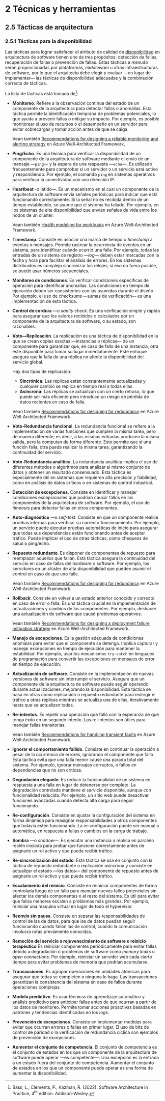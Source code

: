 # 2 Técnicas y herramientas

## 2.5 Tácticas de arquitectura

### 2.5.1 Tácticas para la disponibilidad

Las tácticas para lograr satisfacer el atributo de calidad de
[disponibilidad](/4_Conceptos/4_Disponibilidad.md) en arquitectura de software
tienen uno de tres propósitos: detección de fallas, recuperación de fallas o
prevención de fallas. Estas tácticas a menudo serán proporcionadas por
plataformas, *middleware* u otras infraestructuras de software, por lo que el
arquitecto debe elegir y evaluar —en lugar de implementar— las tácticas de
disponibilidad adecuadas y la combinación correcta de tácticas.

La lista de tácticas está tomada de[^1]:

[^1]: Bass, L., Clements, P., Kazman, R. (2022). Software Architecture in
    Practice, 4<sup>th</sup> edition. Addison-Wesley.

* **Monitoreo**. Refiere a la observación continua del estado de un componente
  de la arquitectura para detectar fallas o anomalías. Esta táctica permite la
  identificación temprana de problemas potenciales, lo que ayuda a prevenir
  fallas o mitigar su impacto. Por ejemplo, es posible monitorear el uso de
  recursos o el desempeño en un servidor para evitar sobrecargas y tomar acción
  antes de que se caiga.

  Vean también [Recommendations for designing a reliable monitoring and alerting
  strategy](https://learn.microsoft.com/en-us/azure/well-architected/reliability/monitoring-alerting-strategy)
  en Azure Well-Architected Framework.

* **Ping/Echo**. Es una técnica para verificar la disponibilidad de un
  componente de la arquitectura de software mediante el envío de un mensaje
  —`ping`— y la espera de una respuesta —`echo`—. Es utilizado frecuentemente
  para comprobar si un servidor o un servicio está activo y respondiendo. Por
  ejemplo, el comando `ping` en sistemas operativos para verificar la
  conectividad con una dirección IP.

* **Heartbeat** -o latido—. Es un mecanismo en el cual un componente de la
  arquitectura de software envía señales periódicas para indicar que está
  funcionando correctamente. Si la señal no es recibida dentro de un tiempo
  establecido, se asume que el sistema ha fallado. Por ejemplo, en los sistemas
   de alta disponibilidad que envían señales de vida entre los nodos de un
   clúster.

  Vean también [Health modeling for
  workloads](https://learn.microsoft.com/en-us/azure/well-architected/cross-cutting-guides/health-modeling)
  en Azure Well-Architected Framework.

* <span id="timestamp">**Timestamp**. Consiste en asociar una marca de tiempo o
  *timestamp* a eventos o mensajes. Permite rastrear la ocurrencia de eventos en
  un sistema, para identificar cuándo ocurrió una falla. Por ejemplo, todas las
  entradas de un sistema de registro —*log*— deben estar marcadas con la fecha y
  hora para facilitar el análisis de errores. En los sistemas distribuidos es
  complejo sincronizar los relojes; si eso no fuera posible, se puede usar
  números secuenciales.</span>

* <span id="monitoreo_condiciones">**Monitoreo de condiciones**. Es verificar
  condiciones específicas de operación para identificar anomalías. Las
  condiciones en tiempo de ejecución deben ser consistentes con las asumidas
  durante el diseño. Por ejemplo, el uso de *checksums* —sumas de verificación—
  es una implementación de esta táctica.</span>

* <span id="control_cordura">**Control de cordura** —o *sanity check*. Es una verificación simple y rápida
  para asegurar que los valores recibidos o calculados por un componente de la
  arquitectura de software, o su estado, son razonables.</span>

* <span id="replicacion">**Voto—Replicación**. La replicación es una táctica de
  disponibilidad en la que se crean copias exactas —instancias o réplicas— de un
  componente para garantizar que, en caso de fallo de una instancia, otra esté
  disponible para tomar su lugar inmediatamente. Este enfoque asegura que la
  falla de una réplica no afecte la disponibilidad del servicio global.

  Hay dos tipos de replicación:
  * **Sincrónica:** Las réplicas están constantemente actualizadas y cualquier
    cambio se replica en tiempo real a todas ellas.
  * **Asíncrona:** Las réplicas se actualizan con un cierto retraso, lo que
    puede ser más eficiente pero introduce un riesgo de pérdida de datos
    recientes en caso de falla.

  Vean también [Recommendations for designing for
  redundancy](https://learn.microsoft.com/en-us/azure/well-architected/reliability/redundancy)
  en Azure Well-Architected Framework.</span>

* <span id="redundancia_funcional">**Voto-Redundancia funcional**. La
  redundancia funcional se refiere a la implementación de varias funciones que
  cumplen la misma tarea, pero de manera diferente; es decir, a las mismas
  entradas producen la misma salida, pero la computan de forma diferente. Esto
  permite que si una función falla, otra pueda realizar la misma tarea,
  garantizando la continuidad del servicio.</span>

* <span id="redundancia_analitica">**Voto-Redundancia analítica**. La
  redundancia analítica implica el uso de diferentes métodos o algoritmos para
  analizar el mismo conjunto de datos y obtener un resultado consensuado. Esta
  táctica es especialmente útil en sistemas que requieren alta precisión y
  fiabilidad, como en análisis de datos críticos o en sistemas de control
  industrial.</span>

* **Detección de excepciones**. Consiste en identificar y manejar condiciones
  excepcionales que podrían causar fallos en los componentes de la arquitectura
  de software. Por ejemplo, el uso de *timeouts* para detectar fallas en otros
  componentes.

* **Auto-diagnóstico** —o *self-test*. Consiste en que un componente realice
  pruebas internas para verificar su correcto funcionamiento. Por ejemplo, un
  servicio puede ejecutar pruebas automáticas de inicio para asegurar
  que todas sus dependencias están funcionando antes de aceptar tráfico. Puede
  implicar el uso de otras tácticas, como chequeos de salud o ping/echo.

* **Repuesto redundante**. Es disponer de componentes de repuesto para
  reemplazar aquellos que fallan. Esta táctica asegura la continuidad del
  servicio en caso de fallas del hardware o software. Por ejemplo, los
  servidores en un clúster de alta disponibilidad que pueden asumir el control
  en caso de que uno falle.

  Vean también [Recommendations for designing for
  redundancy](https://learn.microsoft.com/en-us/azure/well-architected/reliability/redundancy)
  en Azure Well-Architected Framework.

* <span id="rollback">**Rollback**. Consiste en volver a un estado anterior conocido y correcto en
  caso de error o falla. Es una táctica crucial en la implementación de
  actualizaciones y cambios de los componentes. Por ejemplo, deshacer una
  actualización de software que causó problemas operativos.

  Vean también [Recommendations for designing a deployment failure mitigation
  strategy](https://learn.microsoft.com/en-us/azure/well-architected/operational-excellence/mitigation-strategy)
  en Azure Well-Architected Framework.</span>

* **Manejo de excepciones**. Es la gestión adecuada de condiciones anómalas para
  evitar que el componente se detenga. Implica capturar y manejar excepciones en
  tiempo de ejecución para mantener la estabilidad. Por ejemplo, usar los
  mecanismos `try-catch` en lenguajes de programación para convertir las
  excepciones en mensajes de error en tiempo de ejecución.

* **Actualización de software**. Consiste en la implementación de nuevas
  versiones de software sin interrumpir el servicio. Asegura que un componente
  de la arquitectura de software puede
  seguir operando durante actualizaciones, mejorando la disponibilidad. Esta
  táctica se basa en otras como replicación o repuesto redundante para redirigir
  el tráfico a otras réplicas mientras se actualiza una de ellas, iterativamente
  hasta que se actualizan todas.

* **Re-intentos**. Es repetir una operación que falló con la esperanza de que
  tenga éxito en un segundo intento. Los re-intentos son útiles para manejar
  fallas transitorias.

  Vean también [Recommendations for handling transient
  faults](https://learn.microsoft.com/en-us/azure/well-architected/reliability/handle-transient-faults)
  en Azure Well-Architected Framework.

* **Ignorar el comportamiento fallido**. Consiste en continuar la operación a
  pesar de la ocurrencia de errores, ignorando el componente que falló. Esta
  táctica evita que una falla menor cause una parada total del sistema. Por
  ejemplo, ignorar mensajes corruptos, o fallos en dependencias que no son
  críticas.

* **Degradación elegante**. Es reducir la funcionalidad de un sistema en
  respuesta a una falla en lugar de detenerse por completo. La degradación
  controlada mantiene el servicio disponible, aunque con funcionalidad reducida.
  Por ejemplo, un sitio web puede desactivar funciones avanzadas cuando detecta
  alta carga para seguir funcionando.

* <span id="reconfiguracion">**Re-configuración**. Consiste en ajustar la
  configuración del sistema en forma dinámica para reasignar responsabilidades a
  otros componentes que todavía estén funcionando. La re-configuración puede ser
  manual o automática, en respuesta a fallas o cambios en la carga de
  trabajo.</span>

* **Sombra** —o *shadow*—. Es ejecutar una instancia o réplica en paralelo
  recién iniciada para probar que funcione correctamente antes de asignarle un
  rol activo y que pueda recibir tráfico.

* **Re-sincronización del estado**. Esta táctica se usa en conjunto con la
  táctica de repuesto redundante o replicación asíncrona y consiste en
  actualizar el estado —los datos— del componente de repuesto antes de asignarle
  un rol activo y que pueda recibir tráfico.

* **Escalamiento del reinicio**. Consiste en reiniciar componentes de forma
  controlada luego de un fallo para manejar nuevos fallos potenciales sin
  afectar los demás componentes o el resto del sistema. Es útil para evitar que
  fallas menores escalen a problemas más grandes. Por ejemplo, reiniciar una
  maquina virtual en lugar de todo el hypervisor.

* **Reenvío sin pausa**. Consiste en separar las responsabilidades de control de
  las de datos, para que las de datos puedan seguir funcionando cuando fallan
  las de control, cuando la comunicación involucra rutas previamente conocidas.

* **Remoción del servicio o rejuvenecimiento de software o reinicio
  terapéutico** Es reiniciar componentes periódicamente para evitar fallas
  debido a degradación o problemas de software como *memory leaks* u *open
  connections*. Por ejemplo, reiniciar un servidor web cada cierto tiempo para
  evitar problemas de memoria que podrían acumularse.

* **Transacciones**. Es agrupar operaciones en unidades atómicas para asegurar
  que todas se completen o ninguna lo haga. Las transacciones garantizan la
  consistencia del sistema en caso de fallos durante operaciones complejas.

* <span id="modelo_predictivo">**Modelo predictivo**. Es usar técnicas de
  aprendizaje automático y análisis predictivo para anticipar fallas antes de
  que ocurran a partir de los datos de monitoreo. Permite tomar acciones
  proactivas basadas en patrones y tendencias identificadas en los
  *logs*.</span>

* **Prevención de excepciones**. Consiste en implementar medidas para evitar que
  ocurran errores o fallas en primer lugar. El uso de bits de control de paridad
  o la verificación de redundancia cíclica son ejemplos de prevención de
  excepciones.

* **Aumentar el conjunto de competencia**. El conjunto de competencia es el
  conjunto de estados en los que un componente de la arquitectura de software
  puede operar —es competente—. Una excepción es la entrada a un estado fuera
  del conjunto de competencia. Aumentar el conjunto de estados en los que un
  componente puede operar es una forma de aumentar la disponibilidad.
